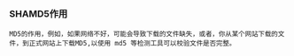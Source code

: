 ### SHAMD5作用
```
MD5的作用，例如，如果网络不好，可能会导致下载的文件缺失，或者，你从某个网站下载的文件，到正式网站上下载MD5,以使用 md5 等检测工具可以校验文件是否完整。
```
